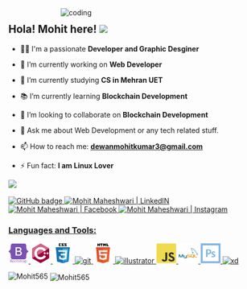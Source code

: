 <img align="right" alt="coding" width="400px" src="https://cdn.dribbble.com/users/1292677/screenshots/6139167/avento.gif" />

## Hola! Mohit here! <img src="https://raw.githubusercontent.com/MartinHeinz/MartinHeinz/master/wave.gif" width="30px">
- ✍🏻 I'm a passionate **Developer and Graphic Desginer**
    
- 🔭 I’m currently working on **Web Developer**

- 🌱 I’m currently studying **CS in Mehran UET**
 
- 📚 I’m currently learning **Blockchain Development**
 
- 👯 I’m looking to collaborate on **Blockchain Development**

- 💬 Ask me about Web Development or any tech related stuff.
 
- 📫 How to reach me: **dewanmohitkumar3@gmail.com**
 
- ⚡ Fun fact: **I am Linux Lover**

![](https://komarev.com/ghpvc/?username=rashidwassan&color=blueviolet&label=Profile+Views)


<p align="left">
  <a href="https://github.com/mohit565?tab=followers">
    <img src="https://img.shields.io/github/followers/rashidwassan?label=GitHub&logo=GitHub&style=for-the-badge" alt="GitHub badge" />
<!--   </a>
  <a href="http://twitter.com/rashidwassaan">
    <img src="https://img.shields.io/twitter/follow/rashidwassaan?label=Twitter&logo=twitter&style=for-the-badge" />
  </a> -->
  <a href="https://www.linkedin.com/in/mohit-maheshwari-685b451b9" target="_blank">
  <img alt="Mohit Maheshwari | LinkedIN"  src="https://img.shields.io/badge/linkedin-%230077B5.svg?&style=for-the-badge&logo=linkedin&logoColor=white" />
</a>
<!--   <a href="https://stackoverflow.com/users/15750590/rashid-wassan" target="_blank">
  <img alt="Mohit Maheshwari | StackOverFlow"  src="https://img.shields.io/badge/Stack_Overflow-FE7A16?style=for-the-badge&logo=stack-overflow&logoColor=white" />
</a> -->
<a href="https://www.facebook.com/profile.php?id=100014764423541" target="_blank">
  <img  alt="Mohit Maheshwari | Facebook" src="https://img.shields.io/badge/facebook-%231877F2.svg?&style=for-the-badge&logo=facebook&logoColor=white" />
</a>
<a href="https://www.instagram.com/maheshwarri_mohit" target="_blank">
  <img alt="Mohit Maheshwari | Instagram"  src="https://img.shields.io/badge/instagram-%23E4405F.svg?&style=for-the-badge&logo=instagram&logoColor=white" />
</p>

<!-- ### Blogs posts
BLOG-POST-LIST:START 
BLOG-POST-LIST:END-->


<h3 align="left">Languages and Tools:</h3>
<p align="left"> <a href="https://getbootstrap.com" target="_blank"> <img src="https://raw.githubusercontent.com/devicons/devicon/master/icons/bootstrap/bootstrap-plain-wordmark.svg" alt="bootstrap" width="40" height="40"/> </a> <a href="https://www.w3schools.com/cpp/" target="_blank"> <img src="https://raw.githubusercontent.com/devicons/devicon/master/icons/cplusplus/cplusplus-original.svg" alt="cplusplus" width="40" height="40"/> </a> <a href="https://www.w3schools.com/css/" target="_blank"> <img src="https://raw.githubusercontent.com/devicons/devicon/master/icons/css3/css3-original-wordmark.svg" alt="css3" width="40" height="40"/> </a> <a href="https://git-scm.com/" target="_blank"> <img src="https://www.vectorlogo.zone/logos/git-scm/git-scm-icon.svg" alt="git" width="40" height="40"/> </a> <a href="https://www.w3.org/html/" target="_blank"> <img src="https://raw.githubusercontent.com/devicons/devicon/master/icons/html5/html5-original-wordmark.svg" alt="html5" width="40" height="40"/> </a> <a href="https://www.adobe.com/in/products/illustrator.html" target="_blank"> <img src="https://www.vectorlogo.zone/logos/adobe_illustrator/adobe_illustrator-icon.svg" alt="illustrator" width="40" height="40"/> </a> <a href="https://developer.mozilla.org/en-US/docs/Web/JavaScript" target="_blank"> <img src="https://raw.githubusercontent.com/devicons/devicon/master/icons/javascript/javascript-original.svg" alt="javascript" width="40" height="40"/> </a> <a href="https://www.mysql.com/" target="_blank"> <img src="https://raw.githubusercontent.com/devicons/devicon/master/icons/mysql/mysql-original-wordmark.svg" alt="mysql" width="40" height="40"/> </a> <a href="https://www.photoshop.com/en" target="_blank"> <img src="https://raw.githubusercontent.com/devicons/devicon/master/icons/photoshop/photoshop-line.svg" alt="photoshop" width="40" height="40"/> </a> <a href="https://www.adobe.com/products/xd.html" target="_blank"> <img src="https://cdn.worldvectorlogo.com/logos/adobe-xd.svg" alt="xd" width="40" height="40"/> </a> </p>

<p><img align="left" src="https://github-readme-stats.vercel.app/api/top-langs?username=Mohit565&show_icons=true&locale=en&layout=compact" alt="Mohit565" /></p>

<p>&nbsp;<img align="center" src="https://github-readme-stats.vercel.app/api?username=Mohit565&show_icons=true&locale=en" alt="Mohit565" /></p>

